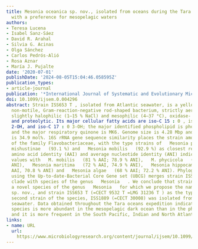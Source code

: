 ```yaml
---
title: Mesonia oceanica sp. nov., isolated from oceans during the Tara oceans expedition,
  with a preference for mesopelagic waters
authors:
- Teresa Lucena
- Isabel Sanz-Sáez
- David R. Arahal
- Silvia G. Acinas
- Olga Sánchez
- Carlos Pedrós-Alió
- Rosa Aznar
- María J. Pujalte
date: '2020-07-01'
publishDate: '2024-08-05T15:04:46.058595Z'
publication_types:
- article-journal
publication: '*International Journal of Systematic and Evolutionary Microbiology*'
doi: 10.1099/ijsem.0.004296
abstract: Strain ISS653 T , isolated from Atlantic seawater, is a yellow pigmented,
  non-motile, Gram-reaction-negative rod-shaped bacterium, strictly aerobic and chemoorganotrophic,
  slightly halophilic (1–15 % NaCl) and mesophilic (4–37 °C), oxidase- and catalase-positive
  and proteolytic. Its major cellular fatty acids are iso-C 15 : 0 , iso-C 15 : 0
  2-OH, and iso-C 17 : 0 3-OH; the major identified phospholipid is phosphatidylethanolamine
  and the major respiratory quinone is MK6. Genome size is 4.28 Mbp and DNA G+C content
  is 34.9 mol%. 16S rRNA gene sequence similarity places the strain among members
  of the family Flavobacteriaceae, with the type strains of   Mesonia phycicola   (93.2 %),   Salegentibacter
  mishustinae   (93.1 %) and   Mesonia mobilis   (92.9 %) as closest relatives. Average
  amino acid identity (AAI) and average nucleotide identity (ANI) indices show highest
  values with   M. mobilis   (81 % AAI; 78.9 % ANI),   M. phycicola   (76 % AAI; 76.3 %
  ANI),   Mesonia maritima   (72 % AAI, 74.9 % ANI),   Mesonia hippocampi   (64 %
  AAI, 70.8 % ANI) and   Mesonia algae   (68 % AAI; 72.2 % ANI). Phylogenomic analysis
  using the Up-to-date-Bacterial Core Gene set (UBCG) merges strain ISS653 T in a
  clade with species of the genus   Mesonia   . We conclude that strain ISS653 T represents
  a novel species of the genus   Mesonia   for which we propose the name Mesonia oceanica
  sp. nov., and strain ISS653 T (=CECT 9532 T =LMG 31236 T ) as the type strain. A
  second strain of the species, ISS1889 (=CECT 30008) was isolated from Pacific Ocean
  seawater. Data obtained throughout the Tara oceans expedition indicate that the
  species is more abundant in the mesopelagic dark ocean than in the photic layer
  and it is more frequent in the South Pacific, Indian and North Atlantic oceans.
links:
- name: URL
  url: 
    https://www.microbiologyresearch.org/content/journal/ijsem/10.1099/ijsem.0.004296
---
```

